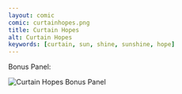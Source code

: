 ```yaml
---
layout: comic
comic: curtainhopes.png
title: Curtain Hopes
alt: Curtain Hopes
keywords: [curtain, sun, shine, sunshine, hope]
---
```




Bonus Panel:

![Curtain Hopes Bonus Panel](/images/curtainhopes_bonus.png)